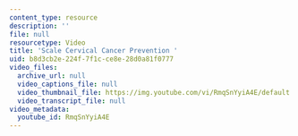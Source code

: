```yaml
---
content_type: resource
description: ''
file: null
resourcetype: Video
title: 'Scale Cervical Cancer Prevention '
uid: b8d3cb2e-224f-7f1c-ce8e-28d0a81f0777
video_files:
  archive_url: null
  video_captions_file: null
  video_thumbnail_file: https://img.youtube.com/vi/RmqSnYyiA4E/default.jpg
  video_transcript_file: null
video_metadata:
  youtube_id: RmqSnYyiA4E
---
```

